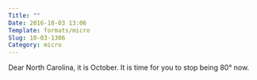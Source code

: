 ```yaml
---
Title: ""
Date: 2016-10-03 13:06
Template: formats/micro
Slug: 10-03-1306
Category: micro
---
```


Dear North Carolina, it is October. It is time for you to stop being 80° now.
